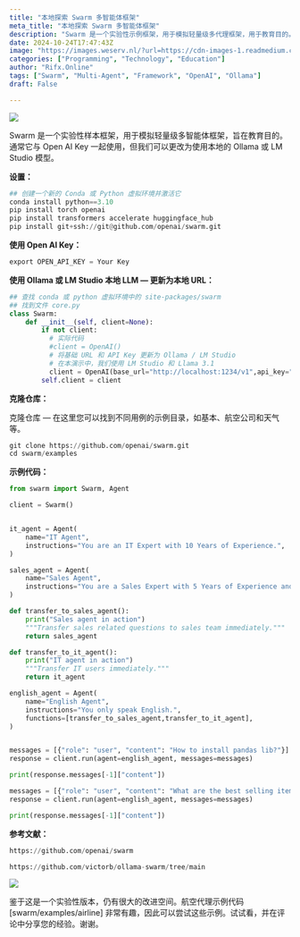 ```yaml
---
title: "本地探索 Swarm 多智能体框架"
meta_title: "本地探索 Swarm 多智能体框架"
description: "Swarm 是一个实验性示例框架，用于模拟轻量级多代理框架，用于教育目的。通常它与 Open… 配合使用"
date: 2024-10-24T17:47:43Z
image: "https://images.weserv.nl/?url=https://cdn-images-1.readmedium.com/v2/resize:fit:800/1*0ZVceq32bvkytC7HSIgmwA.png"
categories: ["Programming", "Technology", "Education"]
author: "Rifx.Online"
tags: ["Swarm", "Multi-Agent", "Framework", "OpenAI", "Ollama"]
draft: False

---
```






![](https://images.weserv.nl/?url=https://cdn-images-1.readmedium.com/v2/resize:fit:800/1*zkpW8DDwh0TTYuHJVJbDaw.png)

Swarm 是一个实验性样本框架，用于模拟轻量级多智能体框架，旨在教育目的。通常它与 Open AI Key 一起使用，但我们可以更改为使用本地的 Ollama 或 LM Studio 模型。

**设置：**


```python
## 创建一个新的 Conda 或 Python 虚拟环境并激活它
conda install python==3.10
pip install torch openai
pip install transformers accelerate huggingface_hub
pip install git+ssh://git@github.com/openai/swarm.git
```
**使用 Open AI Key：**


```python
export OPEN_API_KEY = Your Key
```
**使用 Ollama 或 LM Studio 本地 LLM — 更新为本地 URL：**


```python
## 查找 conda 或 python 虚拟环境中的 site-packages/swarm
## 找到文件 core.py
class Swarm:
    def __init__(self, client=None):
        if not client:
          # 实际代码
          #client = OpenAI()
          # 将基础 URL 和 API Key 更新为 Ollama / LM Studio
          # 在本演示中，我们使用 LM Studio 和 Llama 3.1
          client = OpenAI(base_url="http://localhost:1234/v1",api_key="random")
        self.client = client
```
**克隆仓库：**

克隆仓库 — 在这里您可以找到不同用例的示例目录，如基本、航空公司和天气等。


```python
git clone https://github.com/openai/swarm.git
cd swarm/examples
```
**示例代码：**


```python
from swarm import Swarm, Agent

client = Swarm()


it_agent = Agent(
    name="IT Agent",
    instructions="You are an IT Expert with 10 Years of Experience.",
)

sales_agent = Agent(
    name="Sales Agent",
    instructions="You are a Sales Expert with 5 Years of Experience and knows about best selling mobiles.",
)

def transfer_to_sales_agent():
    print("Sales agent in action")
    """Transfer sales related questions to sales team immediately."""
    return sales_agent

def transfer_to_it_agent():
    print("IT agent in action")
    """Transfer IT users immediately."""
    return it_agent

english_agent = Agent(
    name="English Agent",
    instructions="You only speak English.",
    functions=[transfer_to_sales_agent,transfer_to_it_agent],
)


messages = [{"role": "user", "content": "How to install pandas lib?"}]
response = client.run(agent=english_agent, messages=messages)

print(response.messages[-1]["content"])

messages = [{"role": "user", "content": "What are the best selling items?"}]
response = client.run(agent=english_agent, messages=messages)

print(response.messages[-1]["content"])
```
**参考文献：**


```python
https://github.com/openai/swarm

https://github.com/victorb/ollama-swarm/tree/main
```
![](https://images.weserv.nl/?url=https://cdn-images-1.readmedium.com/v2/resize:fit:800/1*hCFJ4VQoT12yElYPXwXvWA.png)

鉴于这是一个实验性版本，仍有很大的改进空间。航空代理示例代码 [swarm/examples/airline] 非常有趣，因此可以尝试这些示例。试试看，并在评论中分享您的经验。谢谢。

